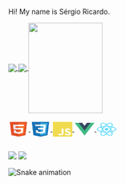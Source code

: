 Hi! My name is Sérgio Ricardo. 

 <div>
  <a href="https://github.com/RikHard0">
  <img height="180em" align="center" src="https://github-readme-stats.vercel.app/api?username=RikHard0&show_icons=true&theme=dracula&include_all_commits=true&count_private=true"/>
  <img height="180em" align="center" src="https://github-readme-stats.vercel.app/api/top-langs/?username=RikHard0&layout=compact&langs_count=16&theme=dracula"/>
   
 <img align="center" width="148" height="180" src="https://media1.tenor.com/images/4216daebbfe105abab79067acbff54c9/tenor.gif?itemid=5121027">

</div>
<div style="display: inline_block"><br>
 <img align="center" alt="RikHard0-HTML" height="30" width="40" src="https://raw.githubusercontent.com/devicons/devicon/master/icons/html5/html5-original.svg">
 <img align="center" alt="RikHard0-CSS" height="30" width="40" src="https://raw.githubusercontent.com/devicons/devicon/master/icons/css3/css3-original.svg">
 <img align="center" alt="RikHard0-Js" height="30" width="40" src="https://raw.githubusercontent.com/devicons/devicon/master/icons/javascript/javascript-plain.svg">
 <img align="center" alt="RikHard0-Ts" height="30" width="40" src="https://raw.githubusercontent.com/devicons/devicon/master/icons/vuejs/vuejs-original.svg">
 <img align="center" alt="RikHard0-React" height="30" width="40" src="https://raw.githubusercontent.com/devicons/devicon/master/icons/react/react-original.svg">
  
<!--   <img align="center" alt="RikHard0-Python" height="30" width="40" src="https://raw.githubusercontent.com/devicons/devicon/master/icons/python/python-original.svg"> -->
</div>
  
  ##

<div> 
  
  <a href="https://instagram.com/ricserginho" target="_blank"><img src="https://img.shields.io/badge/-Instagram-%23E4405F?style=for-the-badge&logo=instagram&logoColor=white" target="_blank"></a>
    <a href="https://www.linkedin.com/in/sergio-ricardo-salom%C3%A3o-dos-santos-199396210/" target="_blank"><img src="https://img.shields.io/badge/-LinkedIn-%230077B5?style=for-the-badge&logo=linkedin&logoColor=white" target="_blank"></a>  
 
  ![Snake animation](https://github.com/RikHard0/rafaballerini/blob/output/github-contribution-grid-snake.svg)
 
</div>

